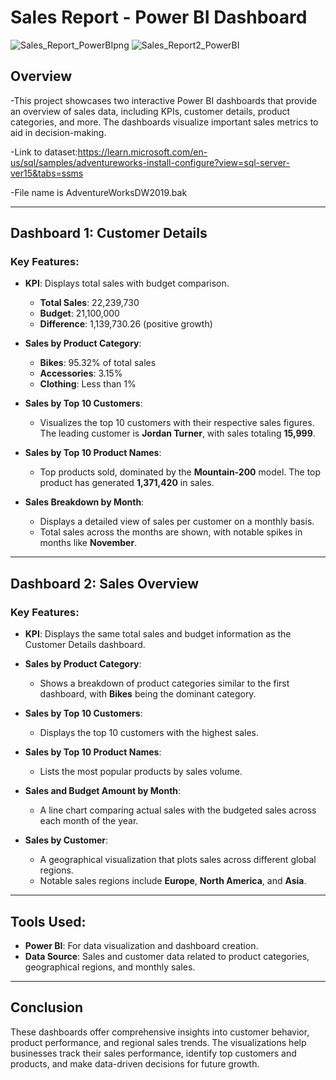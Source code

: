 # Sales Report - Power BI Dashboard
![Sales_Report_PowerBIpng](https://github.com/user-attachments/assets/29645249-558c-4ddd-9c36-7278a37e8488)
![Sales_Report2_PowerBI](https://github.com/user-attachments/assets/5c61aa72-6a14-4be1-b4f8-38ff1109714d)


## Overview

-This project showcases two interactive Power BI dashboards that provide an overview of sales data, including KPIs, customer details, product categories, and more. The dashboards visualize important sales metrics to aid in decision-making.

-Link to dataset:https://learn.microsoft.com/en-us/sql/samples/adventureworks-install-configure?view=sql-server-ver15&tabs=ssms

-File name is AdventureWorksDW2019.bak

---

## Dashboard 1: Customer Details

### Key Features:
- **KPI**: Displays total sales with budget comparison.
  - **Total Sales**: 22,239,730
  - **Budget**: 21,100,000
  - **Difference**: 1,139,730.26 (positive growth)
  
- **Sales by Product Category**:
  - **Bikes**: 95.32% of total sales
  - **Accessories**: 3.15%
  - **Clothing**: Less than 1%

- **Sales by Top 10 Customers**:
  - Visualizes the top 10 customers with their respective sales figures. The leading customer is **Jordan Turner**, with sales totaling **15,999**.

- **Sales by Top 10 Product Names**:
  - Top products sold, dominated by the **Mountain-200** model. The top product has generated **1,371,420** in sales.

- **Sales Breakdown by Month**:
  - Displays a detailed view of sales per customer on a monthly basis.
  - Total sales across the months are shown, with notable spikes in months like **November**.

---

## Dashboard 2: Sales Overview

### Key Features:
- **KPI**: Displays the same total sales and budget information as the Customer Details dashboard.
  
- **Sales by Product Category**:
  - Shows a breakdown of product categories similar to the first dashboard, with **Bikes** being the dominant category.

- **Sales by Top 10 Customers**:
  - Displays the top 10 customers with the highest sales.

- **Sales by Top 10 Product Names**:
  - Lists the most popular products by sales volume.

- **Sales and Budget Amount by Month**:
  - A line chart comparing actual sales with the budgeted sales across each month of the year.

- **Sales by Customer**:
  - A geographical visualization that plots sales across different global regions.
  - Notable sales regions include **Europe**, **North America**, and **Asia**.

---

## Tools Used:
- **Power BI**: For data visualization and dashboard creation.
- **Data Source**: Sales and customer data related to product categories, geographical regions, and monthly sales.

---

## Conclusion

These dashboards offer comprehensive insights into customer behavior, product performance, and regional sales trends. The visualizations help businesses track their sales performance, identify top customers and products, and make data-driven decisions for future growth.

